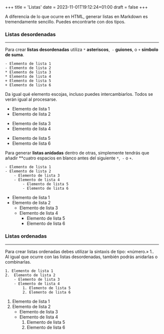 +++
title = 'Listas'
date = 2023-11-01T19:12:24+01:00
draft = false
+++

A diferencia de lo que ocurre en HTML, generar listas en Markdown es tremendamente sencillo. Puedes encontrarte con dos tipos.

### Listas desordenadas
____
Para crear **listas desordenadas** utiliza ```*``` **asteriscos**,``` -``` **guiones**, o ```+``` **símbolo de suma**.
```
- Elemento de lista 1
- Elemento de lista 2
* Elemento de lista 3
* Elemento de lista 4
+ Elemento de lista 5
+ Elemento de lista 6
```
Da igual qué elemento escojas, incluso puedes intercambiarlos. Todos se verán igual al procesarse.

- Elemento de lista 1
- Elemento de lista 2
* Elemento de lista 3
* Elemento de lista 4
+ Elemento de lista 5
+ Elemento de lista 6
  
Para generar **listas anidadas** dentro de otras, simplemente tendrás que añadir **cuatro espacios en blanco antes del siguiente ```*```,``` -``` o ```+```.
```
- Elemento de lista 1
- Elemento de lista 2
    - Elemento de lista 3
    - Elemento de lista 4
        - Elemento de lista 5
        - Elemento de lista 6
```
- Elemento de lista 1
- Elemento de lista 2
    - Elemento de lista 3
    - Elemento de lista 4
        - Elemento de lista 5
        - Elemento de lista 6
### Listas ordenadas
___
Para crear listas ordenadas debes utilizar la sintaxis de tipo: «número.» 1.. Al igual que ocurre con las listas desordenadas, también podrás anidarlas o combinarlas.
```
1. Elemento de lista 1
2.  Elemento de lista 2
    - Elemento de lista 3
    - Elemento de lista 4
        1. Elemento de lista 5
        2. Elemento de lista 6
```

1. Elemento de lista 1
2.  Elemento de lista 2
    - Elemento de lista 3
    - Elemento de lista 4
        1. Elemento de lista 5
        2. Elemento de lista 6
